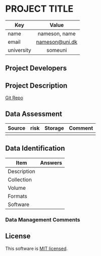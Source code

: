# PROJECT TITLE

| Key | Value |
| --- |:---:|
| name | nameson, name |
| email | nameson@uni.dk |
| university | someuni |

## Project Developers

## Project Description
[Git Repo](https://github.com/centre-for-humanities-computing/project-template.git)

## Data Assessment ##
| Source | risk | Storage | Comment|
| --- |:---:|---|---|
|||| |

##  Data Identification ##
| Item | Answers |
| --- | --- |
| Description |  |
| Collection |  |
| Volume |  |
| Formats |  |
| Software |  |

### Data Management Comments ###

## License ##
This software is [MIT licensed](./LICENSE.txt).
